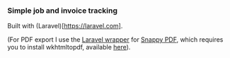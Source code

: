 ### Simple job and invoice tracking

Built with (Laravel)[https://laravel.com].

(For PDF export I use the [Laravel wrapper](https://github.com/barryvdh/laravel-snappy) for [Snappy PDF](https://github.com/KnpLabs/snappy), which requires you to install wkhtmltopdf, available [here](http://wkhtmltopdf.org/downloads.html)).